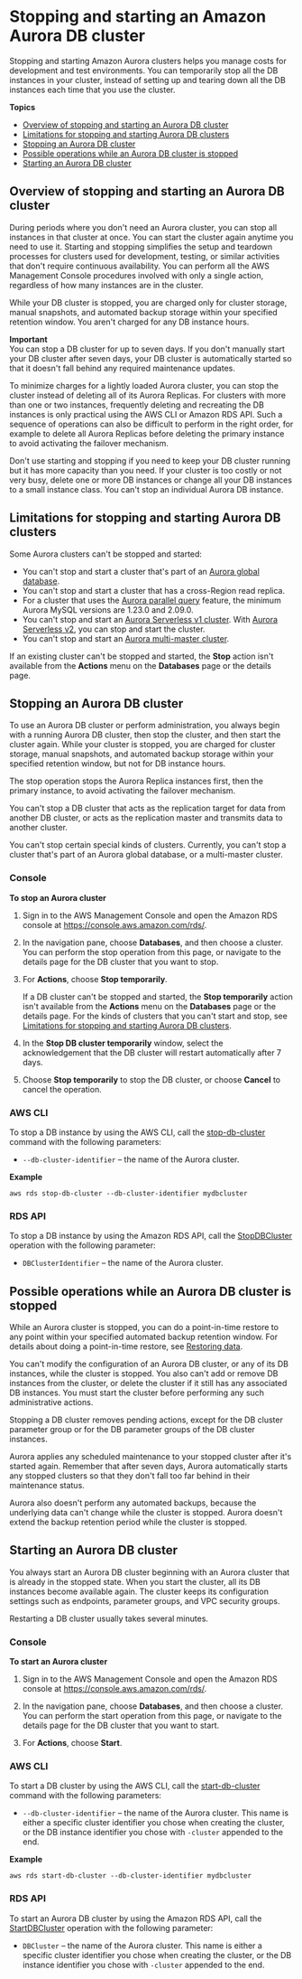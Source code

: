 # Stopping and starting an Amazon Aurora DB cluster<a name="aurora-cluster-stop-start"></a>

 Stopping and starting Amazon Aurora clusters helps you manage costs for development and test environments\. You can temporarily stop all the DB instances in your cluster, instead of setting up and tearing down all the DB instances each time that you use the cluster\. 

**Topics**
+ [Overview of stopping and starting an Aurora DB cluster](#aurora-cluster-start-stop-overview)
+ [Limitations for stopping and starting Aurora DB clusters](#aurora-cluster-stop-limitations)
+ [Stopping an Aurora DB cluster](#aurora-cluster-stop)
+ [Possible operations while an Aurora DB cluster is stopped](#aurora-cluster-stopped)
+ [Starting an Aurora DB cluster](#aurora-cluster-start)

## Overview of stopping and starting an Aurora DB cluster<a name="aurora-cluster-start-stop-overview"></a>

 During periods where you don't need an Aurora cluster, you can stop all instances in that cluster at once\. You can start the cluster again anytime you need to use it\. Starting and stopping simplifies the setup and teardown processes for clusters used for development, testing, or similar activities that don't require continuous availability\. You can perform all the AWS Management Console procedures involved with only a single action, regardless of how many instances are in the cluster\. 

 While your DB cluster is stopped, you are charged only for cluster storage, manual snapshots, and automated backup storage within your specified retention window\. You aren't charged for any DB instance hours\.

**Important**  
You can stop a DB cluster for up to seven days\. If you don't manually start your DB cluster after seven days, your DB cluster is automatically started so that it doesn't fall behind any required maintenance updates\.

 To minimize charges for a lightly loaded Aurora cluster, you can stop the cluster instead of deleting all of its Aurora Replicas\. For clusters with more than one or two instances, frequently deleting and recreating the DB instances is only practical using the AWS CLI or Amazon RDS API\. Such a sequence of operations can also be difficult to perform in the right order, for example to delete all Aurora Replicas before deleting the primary instance to avoid activating the failover mechanism\. 

 Don't use starting and stopping if you need to keep your DB cluster running but it has more capacity than you need\. If your cluster is too costly or not very busy, delete one or more DB instances or change all your DB instances to a small instance class\. You can't stop an individual Aurora DB instance\. 

## Limitations for stopping and starting Aurora DB clusters<a name="aurora-cluster-stop-limitations"></a>

 Some Aurora clusters can't be stopped and started: 
+  You can't stop and start a cluster that's part of an [Aurora global database](aurora-global-database.md)\. 
+  You can't stop and start a cluster that has a cross\-Region read replica\. 
+  For a cluster that uses the [Aurora parallel query](aurora-mysql-parallel-query.md) feature, the minimum Aurora MySQL versions are 1\.23\.0 and 2\.09\.0\. 
+  You can't stop and start an [Aurora Serverless v1 cluster](aurora-serverless.md)\. With [Aurora Serverless v2](aurora-serverless-v2.md), you can stop and start the cluster\. 
+  You can't stop and start an [Aurora multi\-master cluster](aurora-multi-master.md)\. 

 If an existing cluster can't be stopped and started, the **Stop** action isn't available from the **Actions** menu on the **Databases** page or the details page\. 

## Stopping an Aurora DB cluster<a name="aurora-cluster-stop"></a>

To use an Aurora DB cluster or perform administration, you always begin with a running Aurora DB cluster, then stop the cluster, and then start the cluster again\. While your cluster is stopped, you are charged for cluster storage, manual snapshots, and automated backup storage within your specified retention window, but not for DB instance hours\. 

 The stop operation stops the Aurora Replica instances first, then the primary instance, to avoid activating the failover mechanism\. 

 You can't stop a DB cluster that acts as the replication target for data from another DB cluster, or acts as the replication master and transmits data to another cluster\. 

 You can't stop certain special kinds of clusters\. Currently, you can't stop a cluster that's part of an Aurora global database, or a multi\-master cluster\. 

### Console<a name="aurora-stop-cluster.CON"></a>

**To stop an Aurora cluster**

1. Sign in to the AWS Management Console and open the Amazon RDS console at [https://console\.aws\.amazon\.com/rds/](https://console.aws.amazon.com/rds/)\.

1. In the navigation pane, choose **Databases**, and then choose a cluster\. You can perform the stop operation from this page, or navigate to the details page for the DB cluster that you want to stop\.

1. For **Actions**, choose **Stop temporarily**\.

   If a DB cluster can't be stopped and started, the **Stop temporarily** action isn't available from the **Actions** menu on the **Databases** page or the details page\. For the kinds of clusters that you can't start and stop, see [Limitations for stopping and starting Aurora DB clusters](#aurora-cluster-stop-limitations)\. 

1. In the **Stop DB cluster temporarily** window, select the acknowledgement that the DB cluster will restart automatically after 7 days\.

1. Choose **Stop temporarily** to stop the DB cluster, or choose **Cancel** to cancel the operation\.

### AWS CLI<a name="aurora-stop-cluster.CLI"></a>

To stop a DB instance by using the AWS CLI, call the [stop\-db\-cluster](https://docs.aws.amazon.com/cli/latest/reference/rds/stop-db-cluster.html) command with the following parameters: 
+ `--db-cluster-identifier` – the name of the Aurora cluster\. 

**Example**  

```
aws rds stop-db-cluster --db-cluster-identifier mydbcluster
```

### RDS API<a name="aurora-stop-cluster.API"></a>

To stop a DB instance by using the Amazon RDS API, call the [StopDBCluster](https://docs.aws.amazon.com/AmazonRDS/latest/APIReference/API_StopDBCluster.html) operation with the following parameter: 
+ `DBClusterIdentifier` – the name of the Aurora cluster\. 

## Possible operations while an Aurora DB cluster is stopped<a name="aurora-cluster-stopped"></a>

 While an Aurora cluster is stopped, you can do a point\-in\-time restore to any point within your specified automated backup retention window\. For details about doing a point\-in\-time restore, see [Restoring data](Aurora.Managing.Backups.md#Aurora.Managing.Backups.Restore)\. 

 You can't modify the configuration of an Aurora DB cluster, or any of its DB instances, while the cluster is stopped\. You also can't add or remove DB instances from the cluster, or delete the cluster if it still has any associated DB instances\. You must start the cluster before performing any such administrative actions\. 

Stopping a DB cluster removes pending actions, except for the DB cluster parameter group or for the DB parameter groups of the DB cluster instances\.

 Aurora applies any scheduled maintenance to your stopped cluster after it's started again\. Remember that after seven days, Aurora automatically starts any stopped clusters so that they don't fall too far behind in their maintenance status\. 

 Aurora also doesn't perform any automated backups, because the underlying data can't change while the cluster is stopped\. Aurora doesn't extend the backup retention period while the cluster is stopped\. 

## Starting an Aurora DB cluster<a name="aurora-cluster-start"></a>

You always start an Aurora DB cluster beginning with an Aurora cluster that is already in the stopped state\. When you start the cluster, all its DB instances become available again\. The cluster keeps its configuration settings such as endpoints, parameter groups, and VPC security groups\.

Restarting a DB cluster usually takes several minutes\.

### Console<a name="aurora-start-cluster.CON"></a>

**To start an Aurora cluster**

1. Sign in to the AWS Management Console and open the Amazon RDS console at [https://console\.aws\.amazon\.com/rds/](https://console.aws.amazon.com/rds/)\.

1.  In the navigation pane, choose **Databases**, and then choose a cluster\. You can perform the start operation from this page, or navigate to the details page for the DB cluster that you want to start\.  

1.  For **Actions**, choose **Start**\. 

### AWS CLI<a name="aurora-start-cluster.CLI"></a>

To start a DB cluster by using the AWS CLI, call the [start\-db\-cluster](https://docs.aws.amazon.com/cli/latest/reference/rds/start-db-cluster.html) command with the following parameters: 
+ `--db-cluster-identifier` – the name of the Aurora cluster\. This name is either a specific cluster identifier you chose when creating the cluster, or the DB instance identifier you chose with `-cluster` appended to the end\. 

**Example**  

```
aws rds start-db-cluster --db-cluster-identifier mydbcluster
```

### RDS API<a name="aurora-start-cluster.API"></a>

To start an Aurora DB cluster by using the Amazon RDS API, call the [StartDBCluster](https://docs.aws.amazon.com/AmazonRDS/latest/APIReference/API_StartDBCluster.html) operation with the following parameter: 
+ `DBCluster` – the name of the Aurora cluster\. This name is either a specific cluster identifier you chose when creating the cluster, or the DB instance identifier you chose with `-cluster` appended to the end\. 